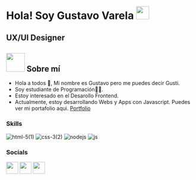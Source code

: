 <h1>Hola! Soy Gustavo Varela <img src="https://media.giphy.com/media/hvRJCLFzcasrR4ia7z/giphy.gif" width="35"></h1>
<h2>  UX/UI Designer </h2>

## <img src = "https://user-images.githubusercontent.com/63050133/156777293-72a6e681-2582-4a9d-ad92-09d1181d47c7.gif" width = 50px height = 50px>  Sobre mí

- Hola a todos 👋, Mi nombre es Gustavo pero me puedes decir Gusti.
- Soy estudiante de Programación👨‍💻.
- Estoy interesado en el Desarollo Frontend.
- Actualmente, estoy desarrollando Webs y Apps con Javascript.
Puedes ver mi portafolio aqui. [Portfolio](https://gusti95varela.github.io/Portfolio/about.html)<br>

### Skills

![html-5(1)](https://user-images.githubusercontent.com/54786087/188331388-b6f114b9-2ad9-4ec8-bf17-51d43a262e7a.png) ![css-3(2)](https://user-images.githubusercontent.com/54786087/188331356-5db7900f-e39a-43b1-976f-79f37a47c446.png) ![nodejs](https://user-images.githubusercontent.com/54786087/188331457-f9a73fe1-0f1c-45e6-9d7b-dad4872be0d4.png)  ![js](https://user-images.githubusercontent.com/54786087/188331410-e868abca-bccf-4a29-abed-87598e773b68.png)

### Socials

<p align="left"> 
<a href="https://www.instagram.com/devgus_/" target="_blank" rel="noreferrer"><img src="https://raw.githubusercontent.com/danielcranney/readme-generator/main/public/icons/socials/instagram.svg" width="32" height="32" /></a>
<a href="https://www.linkedin.com/in/gustavo-varela/" target="_blank" rel="noreferrer"><img src="https://www.src.org/image/linkedin-blue.png" width="32" height="32" /></a>
<a href="https://www.github.com/gusti95varela" target="_blank" rel="noreferrer"><img src="https://raw.githubusercontent.com/danielcranney/readme-generator/main/public/icons/socials/github.svg" width="32" height="32" /></a>
</p>





